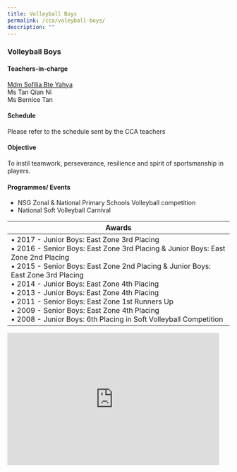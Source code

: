 ```yaml
---
title: Volleyball Boys
permalink: /cca/voleyball-boys/
description: ""
---
```

### Volleyball Boys

#### Teachers-in-charge

[Mdm Sofilia Bte Yahya](mailto:sofilia_yahya@moe.edu.sg)  <br>
Ms Tan Qian Ni  <br>
Ms Bernice Tan

  

#### Schedule

Please refer to the schedule sent by the CCA teachers  

#### Objective

To instil teamwork, perseverance, resilience and spirit of sportsmanship in players.  
  

#### Programmes/ Events  

*   NSG Zonal &amp; National Primary Schools Volleyball competition&nbsp;
*   National Soft Volleyball Carnival

| Awards |
|---|
| • 2017 - Junior Boys: East Zone 3rd Placing<br>• 2016 - Senior Boys: East Zone 3rd Placing &amp; Junior Boys: East Zone 2nd Placing<br>• 2015 - Senior Boys: East Zone 2nd Placing &amp; Junior Boys: East Zone 3rd Placing<br>• 2014 - Junior Boys: East Zone 4th Placing <br>• 2013 - Junior Boys: East Zone 4th Placing<br>• 2011 - Senior Boys: East Zone 1st Runners Up<br>• 2009 - Senior Boys: East Zone 4th Placing<br>• 2008 - Junior Boys: 6th Placing in Soft Volleyball Competition |

<iframe allowfullscreen="true" height="299" width="480" frameborder="0" src="https://docs.google.com/presentation/d/e/2PACX-1vQBiR8-cKnFtXKJ_pk76Qr0yx4nJvFvMJL2LJF5Rb90r1Ht1vUDvhHWwDR8OUG1MUuA1_gftpdQdsqx/embed?start=false&amp;loop=false&amp;delayms=5000"></iframe>